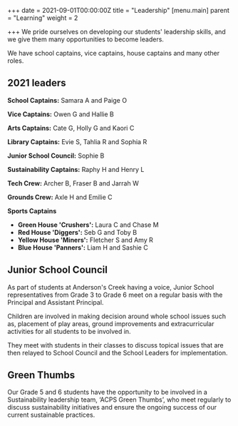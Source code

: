 +++
date = 2021-09-01T00:00:00Z
title = "Leadership"
[menu.main]
parent = "Learning"
weight = 2

+++
We pride ourselves on developing our students' leadership skills, and we give them many opportunities to become leaders.

We have school captains, vice captains, house captains and many other roles.

## 2021 leaders

**School Captains:** Samara A and Paige O

**Vice Captains:** Owen G and Hallie B

**Arts Captains:** Cate G, Holly G and Kaori C

**Library Captains:** Evie S, Tahlia R and Sophia R

**Junior School Council:** Sophie B

**Sustainability Captains:** Raphy H and Henry L

**Tech Crew:** Archer B, Fraser B and Jarrah W

**Grounds Crew:** Axle H and Emilie C

**Sports Captains**

* **Green House 'Crushers':** Laura C and Chase M
* **Red House 'Diggers':** Seb G and Toby B
* **Yellow House 'Miners':** Fletcher S and Amy R
* **Blue House 'Panners':** Liam H and Sashie C

## Junior School Council

As part of students at Anderson's Creek having a voice, Junior School representatives from Grade 3 to Grade 6 meet on a regular basis with the Principal and Assistant Principal.

Children are involved in making decision around whole school issues such as, placement of play areas, ground improvements and extracurricular activities for all students to be involved in.

They meet with students in their classes to discuss topical issues that are then relayed to School Council and the School Leaders for implementation.

## Green Thumbs

Our Grade 5 and 6 students have the opportunity to be involved in a Sustainability leadership team, ‘ACPS Green Thumbs’, who meet regularly to discuss sustainability initiatives and ensure the ongoing success of our current sustainable practices.